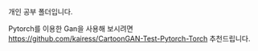 개인 공부 폴더입니다.

Pytorch를 이용한 Gan을 사용해 보시려면 https://github.com/kairess/CartoonGAN-Test-Pytorch-Torch 추천드립니다.
